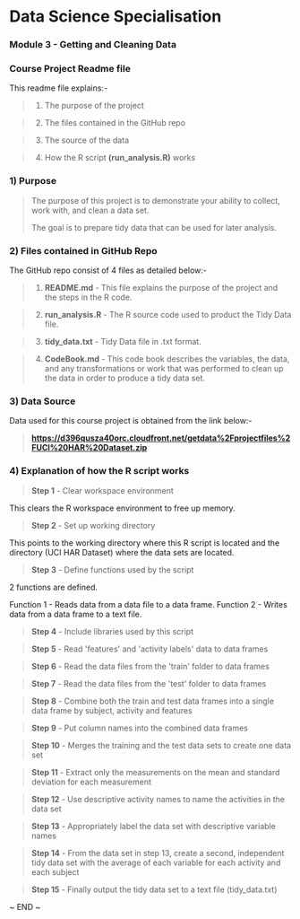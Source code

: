 # Data Science Specialisation
### Module 3 - Getting and Cleaning Data
### Course Project Readme file

This readme file explains:-

> 1) The purpose of the project

> 2) The files contained in the GitHub repo

> 3) The source of the data

> 4) How the R script **(run_analysis.R)** works

### 1) Purpose

> The purpose of this project is to demonstrate your ability to collect, work with, and clean a data set.
> 
> The goal is to prepare tidy data that can be used for later analysis.

### 2) Files contained in GitHub Repo

The GitHub repo consist of 4 files as detailed below:-

> 1) **README.md** - This file explains the purpose of the project and the steps in the R code.

> 2) **run_analysis.R** - The R source code used to product the Tidy Data file.

> 3) **tidy_data.txt** - Tidy Data file in .txt format.

> 4) **CodeBook.md** - This code book describes the variables, the data, and any transformations or work that was performed to clean up the data in order to produce a tidy data set.

### 3) Data Source

Data used for this course project is obtained from the link below:-

> **https://d396qusza40orc.cloudfront.net/getdata%2Fprojectfiles%2FUCI%20HAR%20Dataset.zip**

### 4) Explanation of how the R script works

> **Step 1** - Clear workspace environment

  This clears the R workspace environment to free up memory.

> **Step 2** - Set up working directory

  This points to the working directory where this R script is located and the directory (UCI HAR Dataset) where the data sets are located.

> **Step 3** - Define functions used by the script

  2 functions are defined.

  Function 1 - Reads data from a data file to a data frame.
  Function 2 - Writes data from a data frame to a text file.

> **Step 4** - Include libraries used by this script

> **Step 5** - Read 'features' and 'activity labels' data to data frames

> **Step 6** - Read the data files from the 'train' folder to data frames

> **Step 7** - Read the data files from the 'test' folder to data frames

> **Step 8** - Combine both the train and test data frames into a single data frame by subject, activity and features

> **Step 9** - Put column names into the combined data frames

> **Step 10** - Merges the training and the test data sets to create one data set

> **Step 11** - Extract only the measurements on the mean and standard deviation for each measurement

> **Step 12** - Use descriptive activity names to name the activities in the data set

> **Step 13** - Appropriately label the data set with descriptive variable names

> **Step 14** - From the data set in step 13, create a second, independent tidy data set with the average of each variable for each activity and each subject

> **Step 15** - Finally output the tidy data set to a text file (tidy_data.txt)

~ END ~
